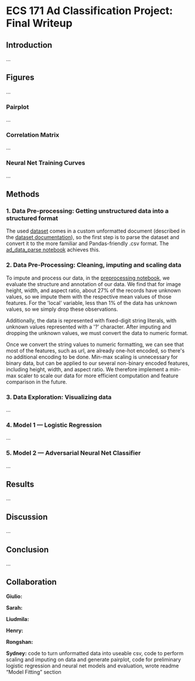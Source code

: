# ECS 171 Ad Classification Project: Final Writeup

## Introduction
...

## Figures
...

### Pairplot
...

### Correlation Matrix
...

### Neural Net Training Curves
...

## Methods

### 1. Data Pre-processing: Getting unstructured data into a structured format
The used [dataset](https://archive.ics.uci.edu/ml/datasets/internet+advertisements) comes in a custom unformatted document (described in the [dataset documentation](./ad.DOCUMENTATION)), so the first step is to parse the dataset and convert it to the more familiar and Pandas-friendly .csv format. The [ad_data_parse notebook](./1_ad_data_parse.ipynb) achieves this.

### 2. Data Pre-Processing: Cleaning, imputing and scaling data
To impute and process our data, in the [preprocessing notebook](./3_preprocess_logreg_neuralnet.ipynb), we evaluate the structure and annotation of our data.  We find that for image height, width, and aspect ratio, about 27% of the records have unknown values, so we impute them with the respective mean values of those features.  For the 'local' variable, less than 1% of the data has unknown values, so we simply drop these observations.

Additionally, the data is represented with fixed-digit string literals, with unknown values represented with a '?' character.  After imputing and dropping the unknown values, we must convert the data to numeric format.

Once we convert the string values to numeric formatting, we can see that most of the features, such as url, are already one-hot encoded, so there's no additional encoding to be done.  Min-max scaling is unnecessary for binary data, but can be applied to our several non-binary encoded features, including height, width, and aspect ratio.  We therefore implement a min-max scaler to scale our data for more efficient computation and feature comparison in the future.

### 3. Data Exploration: Visualizing data
...

### 4. Model 1 &mdash; Logistic Regression
...

### 5. Model 2 &mdash; Adversarial Neural Net Classifier
...

## Results
...

## Discussion
...

## Conclusion
...

## Collaboration

**Giulio:**

**Sarah:**

**Liudmila:**

**Henry:**

**Rongshan:**

**Sydney:** code to turn unformatted data into useable csv, code to perform scaling and imputing on data and generate pairplot, code for preliminary logistic regression and neural net models and evaluation, wrote readme “Model Fitting” section

